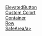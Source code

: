 <a href="https://github.com/gauravsarkar12/Dart/blob/main/elevatedbutton.dart">ElevatedButton</a> <br>
<a href="https://github.com/gauravsarkar12/Dart/blob/main/customcolor.dart">Custom Colort</a> <br>
<a href="https://github.com/gauravsarkar12/Dart/blob/main/container.dart">Container</a> <br>
<a href="https://github.com/gauravsarkar12/Dart/blob/main/row.dart">Row</a> <br>
<a href="https://api.flutter.dev/flutter/widgets/SafeArea-class.html">SafeArea/a> <br>
